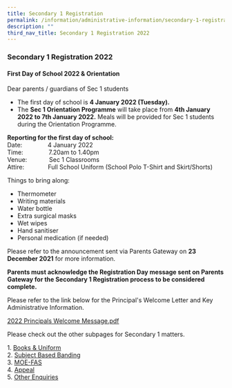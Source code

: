 ```yaml
---
title: Secondary 1 Registration
permalink: /information/administrative-information/secondary-1-registration/
description: ""
third_nav_title: Secondary 1 Registration 2022
---
```

### **Secondary 1 Registration 2022**
#### **First Day of School 2022 &amp; Orientation**

Dear parents / guardians of Sec 1 students
*   The first day of school is&nbsp;**4 January 2022 (Tuesday).**
*   The&nbsp;**Sec 1 Orientation Programme**&nbsp;will take place from&nbsp;**4th January 2022 to 7th January 2022.**&nbsp;Meals will be provided for Sec 1 students during the Orientation Programme.

**Reporting for the first day of school:**<br>
Date: &nbsp;&nbsp;&nbsp;&nbsp;&nbsp;&nbsp;&nbsp;&nbsp;&nbsp;&nbsp;&nbsp;&nbsp;&nbsp; 4 January 2022<br>
Time: &nbsp;&nbsp;&nbsp;&nbsp;&nbsp;&nbsp;&nbsp;&nbsp;&nbsp;&nbsp;&nbsp;&nbsp;&nbsp; 7.20am to 1.40pm<br>
Venue: &nbsp;&nbsp;&nbsp;&nbsp;&nbsp;&nbsp;&nbsp;&nbsp;&nbsp;&nbsp;&nbsp; Sec 1 Classrooms<br>
Attire:&nbsp;&nbsp;&nbsp;&nbsp;&nbsp;&nbsp;&nbsp;&nbsp;&nbsp;&nbsp;&nbsp;&nbsp;&nbsp; Full School Uniform (School Polo T-Shirt and Skirt/Shorts)

Things to bring along:
* Thermometer
* Writing materials
* Water bottle
* Extra surgical masks
* Wet wipes
* Hand sanitiser
* Personal medication (if needed)

Please refer to the announcement sent via Parents Gateway on&nbsp;**23 December 2021**&nbsp;for more information.  
  
**Parents must acknowledge the Registration Day message sent on Parents Gateway for the Secondary 1 Registration process to be considered complete.**  
  
Please refer to the link below for the Principal's Welcome Letter and Key Administrative Information.

[2022 Principals Welcome Message.pdf](/files/2022%20Principals%20Welcome%20Message.pdf)

Please check out the other subpages for Secondary 1 matters.

1\.  [Books &amp; Uniform](https://staging.d1o9rele4xczce.amplifyapp.com/information/dsa/sec1-registration-2022/books-and-uniforms/) <br>
2\.  [Subject Based Banding](https://staging.d1o9rele4xczce.amplifyapp.com/information/dsa/sec1-registration-2022/subject-based-banding/)  <br>
3\.  [MOE-FAS](https://staging.d1o9rele4xczce.amplifyapp.com/information/dsa/sec1-registration-2022/moe-fas/) <br>
4\.  [Appeal](https://staging.d1o9rele4xczce.amplifyapp.com/information/dsa/sec1-registration-2022/appeal/) <br>
5\.  [Other Enquiries](https://staging.d1o9rele4xczce.amplifyapp.com/information/dsa/sec1-registration-2022/other-enquiries/)